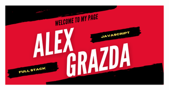 ![Banner](./banner.png)



<!--
### Hello,  Im Alex Grazda. Its nice to meet you!  👋
<br>

Here are some ideas to get you started:

- 🔭 I’m currently working on ...
- 🌱 I’m currently learning full stack JavaScript
- 👯 I’m looking to collaborate on ...
- 🤔 I’m looking for help with ...
- 💬 Ask me about ...
- 📫 How to reach me: ...
- 😄 Pronouns: He/Him
- ⚡ Fun fact: ...
-->
